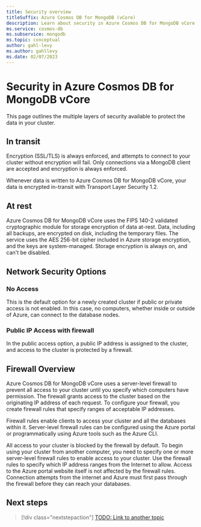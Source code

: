 ```yaml
---
title: Security overview
titleSuffix: Azure Cosmos DB for MongoDB (vCore)
description: Learn about security in Azure Cosmos DB for MongoDB vCore.
ms.service: cosmos-db
ms.subservice: mongodb
ms.topic: conceptual
author: gahl-levy
ms.author: gahllevy
ms.date: 02/07/2023
---
```


# Security in Azure Cosmos DB for MongoDB vCore

This page outlines the multiple layers of security available to protect the data in your cluster.

## In transit
Encryption (SSL/TLS) is always enforced, and attempts to connect to your cluster without encryption will fail. Only connections via a MongoDB client are accepted and encryption is always enforced.

Whenever data is written to Azure Cosmos DB for MongoDB vCore, your data is encrypted in-transit with Transport Layer Security 1.2.

## At rest
Azure Cosmos DB for MongoDB vCore uses the FIPS 140-2 validated cryptographic module for storage encryption of data at-rest. Data, including all backups, are encrypted on disk, including the temporary files. The service uses the AES 256-bit cipher included in Azure storage encryption, and the keys are system-managed. Storage encryption is always on, and can't be disabled.

## Network Security Options

### No Access
This is the default option for a newly created cluster if public or private access is not enabled. In this case, no computers, whether inside or outside of Azure, can connect to the database nodes.

### Public IP Access with firewall
In the public access option, a public IP address is assigned to the cluster, and access to the cluster is protected by a firewall.

## Firewall Overview
Azure Cosmos DB for MongoDB vCore uses a server-level firewall to prevent all access to your cluster until you specify which computers have permission. The firewall grants access to the cluster based on the originating IP address of each request. To configure your firewall, you create firewall rules that specify ranges of acceptable IP addresses.

Firewall rules enable clients to access your cluster and all the databases within it. Server-level firewall rules can be configured using the Azure portal or programmatically using Azure tools such as the Azure CLI.

All access to your cluster is blocked by the firewall by default. To begin using your cluster from another computer, you need to specify one or more server-level firewall rules to enable access to your cluster. Use the firewall rules to specify which IP address ranges from the Internet to allow. Access to the Azure portal website itself is not affected by the firewall rules. Connection attempts from the internet and Azure must first pass through the firewall before they can reach your databases.

## Next steps

> [!div class="nextstepaction"]
> [TODO: Link to another topic](about:blank)
